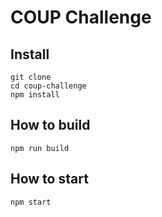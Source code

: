 # COUP Challenge

## Install

    git clone 
    cd coup-challenge
    npm install

## How to build

    npm run build

## How to start

    npm start